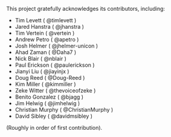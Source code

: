 This project gratefully acknowledges its contributors, including:

+ Tim Levett ( @timlevett )
+ Jared Hanstra ( @jhanstra )
+ Tim Vertein ( @vertein )
+ Andrew Petro ( @apetro )
+ Josh Helmer ( @jhelmer-unicon )
+ Ahad Zaman ( @Daha7 )
+ Nick Blair ( @nblair )
+ Paul Erickson ( @paulerickson )
+ Jianyi Liu ( @jiayinjx )
+ Doug Reed ( @Doug-Reed )
+ Kim Miller ( @kimmiller )
+ Zeke Witter ( @thevoiceofzeke )
+ Benito Gonzalez ( @bjagg )
+ Jim Helwig ( @jimhelwig )
+ Christian Murphy ( @ChristianMurphy )
+ David Sibley ( @davidmsibley )

(Roughly in order of first contribution).

